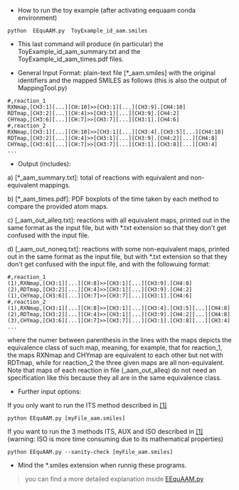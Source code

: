 - How to run the toy example (after activating eequaam conda environment)<br/>

```
python  EEquAAM.py  ToyExample_id_aam.smiles
```

- This last command will produce (in particular) the ToyExample_id_aam_summary.txt and the ToyExample_id_aam_times.pdf files.<br/>


- General Input Format: plain-text file [*_aam.smiles] with the original identifiers and the mapped SMILES as follows (this is also the output of MappingTool.py)<br/>

```
#,reaction_1
RXNmap,[CH3:1][...][CH:10]>>[CH3:1][...][CH3:9].[CH4:10]
RDTmap,[CH3:2][...][CH:4]>>[CH3:1][...][CH3:9].[CH4:2]
CHYmap,[CH3:6][...][CH:7]>>[CH3:7][...][CH3:1].[CH4:6]
#,reaction_2
RXNmap,[CH3:1][...][CH:10]>>[CH3:1][...][CH3:4].[CH3:5][...][CH4:10]
RDTmap,[CH3:2][...][CH:4]>>[CH3:1][...][CH3:9].[CH4:2][...][CH4:8]
CHYmap,[CH3:6][...][CH:7]>>[CH3:7][...][CH3:1].[CH3:8][...][CH3:4]
...
```

- Output (includes):<br/>

a) [*_aam_summary.txt]: total of reactions with equivalent and non-equivalent mappings.<br/>

b) [*_aam_times.pdf]: PDF boxplots of the time taken by each method to compare the provided atom maps.<br/>

c) [_aam_out_alleq.txt]: reactions with all equivalent maps, printed out in the same format as the input file, but with *.txt extension so that they don't get confused with the input file.<br/>

d) [_aam_out_noneq.txt]: reactions with some non-equivalent maps, printed out in the same format as the input file, but with *.txt extension so that they don't get confused with the input file, and with the followuing format:<br/>

```
#,reaction_1
(1),RXNmap,[CH3:1][...][CH:8]>>[CH3:1][...][CH3:9].[CH4:8]
(2),RDTmap,[CH3:2][...][CH:4]>>[CH3:1][...][CH3:9].[CH4:2]
(1),CHYmap,[CH3:6][...][CH:7]>>[CH3:7][...][CH3:1].[CH4:6]
#,reaction_2
(1),RXNmap,[CH3:1][...][CH:8]>>[CH3:1][...][CH3:4].[CH3:5][...][CH4:8]
(2),RDTmap,[CH3:2][...][CH:4]>>[CH3:1][...][CH3:9].[CH4:2][...][CH4:8]
(3),CHYmap,[CH3:6][...][CH:7]>>[CH3:7][...][CH3:1].[CH3:8][...][CH3:4]
...
```

where the numer between parenthesis in the lines with the maps depicts the equivalence class of such map, meaning, for example, that for reaction_1, the maps RXNmap and CHYmap are equivalent to each other but not with RDTmap, while for reaction_2 the three given maps are all non-equivalent. Note that maps of each reaction in file (_aam_out_alleq) do not need an specification like this because they all are in the same equivalence class.<br/>

- Further input options:

If you only want to run the ITS method described in <a href="https://match.pmf.kg.ac.rs/issues/m90n1/m90n1_75-102.html">[1]</a>
```
python EEquAAM.py [myFile_aam.smiles]
```

If you want to run the 3 methods ITS, AUX and ISO described in <a href="https://match.pmf.kg.ac.rs/issues/m90n1/m90n1_75-102.html">[1]</a><br/>
(warning: ISO is more time consuming due to its mathematical properties)<br/>

```
python EEquAAM.py --sanity-check [myFile_aam.smiles]
```

- Mind the *.smiles extension when runnig these programs.<br/>


> you can find a more detailed explanation inside <a href="./EEquAAM.py">EEquAAM.py</a>

